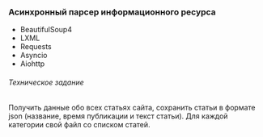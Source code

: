 ### Асинхронный парсер информационного ресурса

* BeautifulSoup4
* LXML
* Requests
* Asyncio
* Aiohttp

###### Техническое задание

Получить данные обо всех статьях сайта, сохранить статьи в формате json (название, время публикации и текст статьи). Для каждой категории свой файл со списком статей.